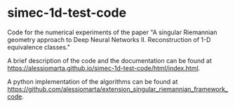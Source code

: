 # simec-1d-test-code
 Code for the numerical experiments of the paper "A singular Riemannian geometry approach to Deep Neural Networks II. Reconstruction of 1-D equivalence classes."
 
A brief description of the code and the documentation can be found at https://alessiomarta.github.io/simec-1d-test-code/html/index.html.

A python implementation of the algorithms can be found at https://github.com/alessiomarta/extension_singular_riemannian_framework_code.

